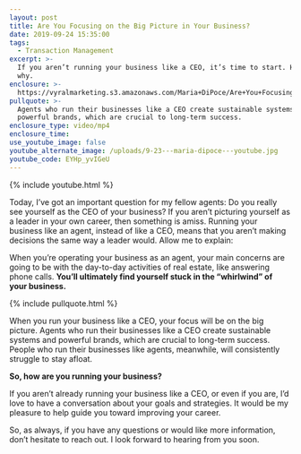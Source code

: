 ```yaml
---
layout: post
title: Are You Focusing on the Big Picture in Your Business?
date: 2019-09-24 15:35:00
tags:
  - Transaction Management
excerpt: >-
  If you aren’t running your business like a CEO, it’s time to start. Here’s
  why.
enclosure: >-
  https://vyralmarketing.s3.amazonaws.com/Maria+DiPoce/Are+You+Focusing+on+the+Big+Picture+in+Your+Business_.mp4
pullquote: >-
  Agents who run their businesses like a CEO create sustainable systems and
  powerful brands, which are crucial to long-term success.
enclosure_type: video/mp4
enclosure_time:
use_youtube_image: false
youtube_alternate_image: /uploads/9-23---maria-dipoce---youtube.jpg
youtube_code: EYHp_yvIGeU
---
```


{% include youtube.html %}

Today, I’ve got an important question for my fellow agents: Do you really see yourself as the CEO of your business? If you aren’t picturing yourself as a leader in your own career, then something is amiss. Running your business like an agent, instead of like a CEO, means that you aren’t making decisions the same way a leader would. Allow me to explain:

When you’re operating your business as an agent, your main concerns are going to be with the day-to-day activities of real estate, like answering phone calls. **You’ll ultimately find yourself stuck in the “whirlwind” of your business.&nbsp;**

{% include pullquote.html %}

When you run your business like a CEO, your focus will be on the big picture. Agents who run their businesses like a CEO create sustainable systems and powerful brands, which are crucial to long-term success. People who run their businesses like agents, meanwhile, will consistently struggle to stay afloat.

**So, how are you running your business?**

If you aren’t already running your business like a CEO, or even if you are, I’d love to have a conversation about your goals and strategies. It would be my pleasure to help guide you toward improving your career.

So, as always, if you have any questions or would like more information, don’t hesitate to reach out. I look forward to hearing from you soon.